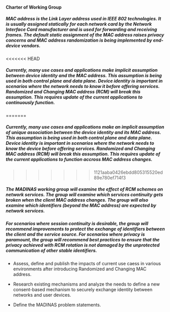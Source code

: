 #### Charter of Working Group
##### MAC address is the Link Layer address used in IEEE 802 technologies. It is usually assigned statically for each network card by the Network Interface Card manufacturer and is used for forwarding and receiving frames.  The default static assignment of the MAC address raises privacy concerns and MAC address randomization is being implemented by end-device vendors. 

<<<<<<< HEAD
##### Currently, many use cases and applications make implicit assumption between device identity and the MAC address. This assumption is being used in both control plane and data plane. Device identity is important in scenarios where the network needs to know it before offering services. Randomized and Changing MAC address (RCM) will break this assumption. This requires update of the current applications to continuously function.  
=======
##### Currently, many use cases and applications make an implicit assumption of unique association between the device identity and its MAC address. This assumption is being used in both control plane and data plane. Device identity is important in scenarios where the network needs to know the device before offering services. Randomized and Changing MAC address (RCM) will break this assumption. This requires update of the current applications to function accross MAC address changes.  
>>>>>>> 1121aaba0426ebdd805315520ed89e780ef714f3

##### The MADINAS working group will examine the effect of RCM schemes on network services. The group will examine which services continuity gets broken when the client MAC address changes. The group will also examine which identifiers (beyond the MAC address) are expected by network services.

##### For scenarios where session continuity is desirable, the group will recommend improvements to protect the exchange of identifiers between the client and the service source. For scenarios where privacy is paramount, the group will recommend best practices to ensure that the privacy achieved with RCM rotation is not damaged by the unprotected communication of other stable identifiers.

* Assess, define and publish the impacts of current use caess in various environments after introducing Randomized and Changing MAC address.

* Research existing mechanisms and analyze the needs to define a new consent-based mechanism to securely exchange identity between networks and user devices.

* Define the MADINAS problem statements.
